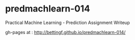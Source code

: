 # predmachlearn-014
Practical Machine Learning - Prediction Assignment Writeup

gh-pages at :
http://bettingf.github.io/predmachlearn-014/
